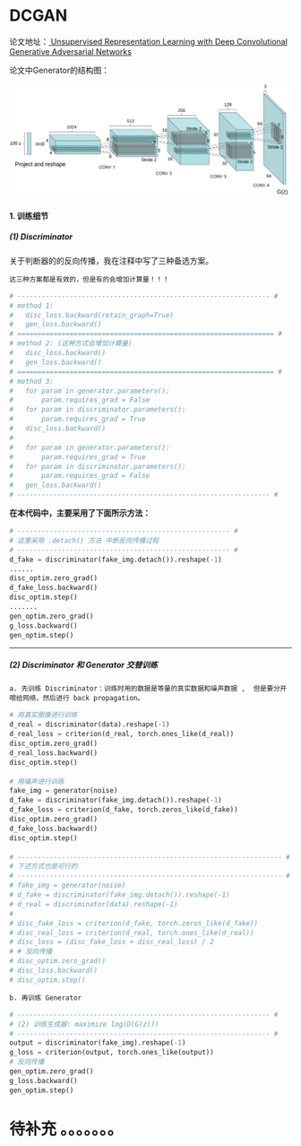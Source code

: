 # DCGAN

论文地址：[ Unsupervised Representation Learning with Deep Convolutional Generative Adversarial Networks](https://arxiv.org/abs/1511.06434)

论文中Generator的结构图：

<img src="./files/dcgan.png" style="zoom: 70%">



#### 1. 训练细节
##### (1) Discriminator

关于判断器的的反向传播，我在注释中写了三种备选方案。

```这三种方案都是有效的，但是有的会增加计算量！！！```

```python
# --------------------------------------------------------------- #
# method 1:
#   disc_loss.backward(retain_graph=True)
#   gen_loss.backward()
# ================================================================ #
# method 2: (这种方式会增加计算量)
#   disc_loss.backward()
#   gen_loss.backward()
# ================================================================ #
# method 3:
#   for param in generator.parameters():
#       param.requires_grad = False
#   for param in discriminator.parameters():
#       param.requires_grad = True
#   disc_loss.backward()
#
#   for param in generator.parameters():
#       param.requires_grad = True
#   for param in discriminator.parameters():
#       param.requires_grad = False
#   gen_loss.backward()
# --------------------------------------------------------------- #
```

**在本代码中，主要采用了下面所示方法：**

```python
# ----------------------------------------------------- #
# 这里采用 .detach() 方法 中断反向传播过程
# ----------------------------------------------------- #
d_fake = discriminator(fake_img.detach()).reshape(-1)
......
disc_optim.zero_grad()
d_fake_loss.backward()
disc_optim.step()          
.......
gen_optim.zero_grad()
g_loss.backward()
gen_optim.step()
```

------

##### (2) Discriminator 和 Generator 交替训练

```a. 先训练 Discriminator：训练时用的数据是等量的真实数据和噪声数据 ,  但是要分开喂给网络，然后进行 back propagation。```

```python
# 用真实图像进行训练
d_real = discriminator(data).reshape(-1)
d_real_loss = criterion(d_real, torch.ones_like(d_real))
disc_optim.zero_grad()
d_real_loss.backward()
disc_optim.step()

# 用噪声进行训练
fake_img = generator(noise)
d_fake = discriminator(fake_img.detach()).reshape(-1)
d_fake_loss = criterion(d_fake, torch.zeros_like(d_fake))
disc_optim.zero_grad()
d_fake_loss.backward()
disc_optim.step()

# ------------------------------------------------------------------ #
# 下述方式也是可行的
# ------------------------------------------------------------------ #
# fake_img = generator(noise)
# d_fake = discriminator(fake_img.detach()).reshape(-1)
# d_real = discriminator(data).reshape(-1)
#
# disc_fake_loss = criterion(d_fake, torch.zeros_like(d_fake))
# disc_real_loss = criterion(d_real, torch.ones_like(d_real))
# disc_loss = (disc_fake_loss + disc_real_loss) / 2
# # 反向传播
# disc_optim.zero_grad()
# disc_loss.backward()
# disc_optim.step()
```

```b. 再训练 Generator```

```python
# --------------------------------------------------------------- #
# (2) 训练生成器: maximize log(D(G(z)))
# --------------------------------------------------------------- #
output = discriminator(fake_img).reshape(-1)
g_loss = criterion(output, torch.ones_like(output))
# 反向传播
gen_optim.zero_grad()
g_loss.backward()
gen_optim.step()
```







# 待补充 。。。。。。。

